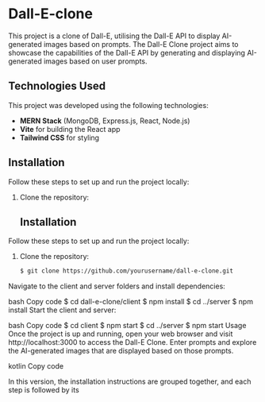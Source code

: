 # Dall-E-clone

This project is a clone of Dall-E, utilising the Dall-E API to display AI-generated images based on prompts.
The Dall-E Clone project aims to showcase the capabilities of the Dall-E API by generating and displaying AI-generated images based on user prompts.

## Technologies Used

This project was developed using the following technologies:

- **MERN Stack** (MongoDB, Express.js, React, Node.js)
- **Vite** for building the React app
- **Tailwind CSS** for styling

## Installation

Follow these steps to set up and run the project locally:

1. Clone the repository:

   ## Installation

Follow these steps to set up and run the project locally:

1. Clone the repository:

   ```bash
   $ git clone https://github.com/yourusername/dall-e-clone.git
Navigate to the client and server folders and install dependencies:

bash
Copy code
$ cd dall-e-clone/client
$ npm install
$ cd ../server
$ npm install
Start the client and server:

bash
Copy code
$ cd client
$ npm start
$ cd ../server
$ npm start
Usage
Once the project is up and running, open your web browser and visit http://localhost:3000 to access the Dall-E Clone. Enter prompts and explore the AI-generated images that are displayed based on those prompts.

kotlin
Copy code

In this version, the installation instructions are grouped together, and each step is followed by its
